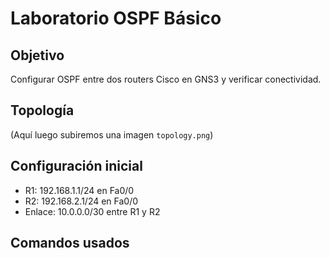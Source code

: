 # Laboratorio OSPF Básico

## Objetivo
Configurar OSPF entre dos routers Cisco en GNS3 y verificar conectividad.

## Topología
(Aquí luego subiremos una imagen `topology.png`)

## Configuración inicial
- R1: 192.168.1.1/24 en Fa0/0
- R2: 192.168.2.1/24 en Fa0/0
- Enlace: 10.0.0.0/30 entre R1 y R2

## Comandos usados
